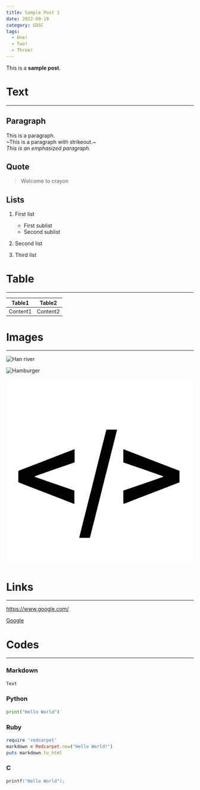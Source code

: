 ```yaml
---
title: Sample Post 1
date: 2022-09-19
category: GDSC
tags:
  - One!
  - Two!
  - Three!
---
```


This is a **sample post**.

# Text

---

## Paragraph

This is a paragraph.  
~This is a paragraph with strikeout.~  
_This is an emphasized paragraph._

## Quote

> Welcome to crayon

## Lists

1. First list

   - First sublist
   - Second sublist

2. Second list
3. Third list

# Table

---

|  Table1  |  Table2  |
| :------: | :------: |
| Content1 | Content2 |

# Images

---

![Han river](road.jpg)

<img src="hamburger.jpg" alt="Hamburger" width="40%"/>

![It's me!](nooki.png)

# Links

---

https://www.google.com/

[Google](https://www.google.com/)

# Codes

---

### Markdown

```md
Text
```

### Python

```python
print("Hello World")
```

### Ruby

```ruby
require 'redcarpet'
markdown = Redcarpet.new("Hello World!")
puts markdown.to_html
```

### C

```c
printf("Hello World");
```

<script src=">
